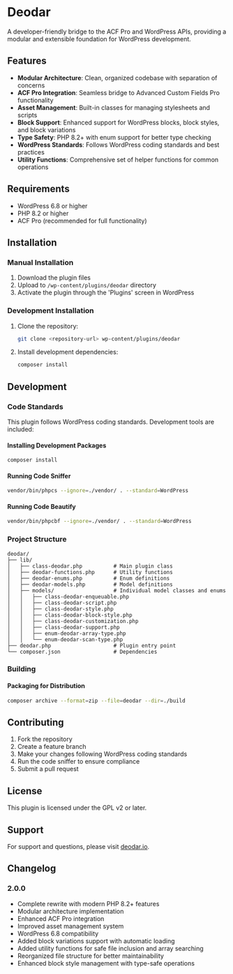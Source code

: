# Deodar

A developer-friendly bridge to the ACF Pro and WordPress APIs, providing a modular and extensible foundation for WordPress development.

## Features

- **Modular Architecture**: Clean, organized codebase with separation of concerns
- **ACF Pro Integration**: Seamless bridge to Advanced Custom Fields Pro functionality
- **Asset Management**: Built-in classes for managing stylesheets and scripts
- **Block Support**: Enhanced support for WordPress blocks, block styles, and block variations
- **Type Safety**: PHP 8.2+ with enum support for better type checking
- **WordPress Standards**: Follows WordPress coding standards and best practices
- **Utility Functions**: Comprehensive set of helper functions for common operations

## Requirements

- WordPress 6.8 or higher
- PHP 8.2 or higher
- ACF Pro (recommended for full functionality)

## Installation

### Manual Installation

1. Download the plugin files
2. Upload to `/wp-content/plugins/deodar` directory
3. Activate the plugin through the 'Plugins' screen in WordPress

### Development Installation

1. Clone the repository:
   ```bash
   git clone <repository-url> wp-content/plugins/deodar
   ```

2. Install development dependencies:
   ```bash
   composer install
   ```

## Development

### Code Standards

This plugin follows WordPress coding standards. Development tools are included:

#### Installing Development Packages
```bash
composer install
```

#### Running Code Sniffer
```bash
vendor/bin/phpcs --ignore=./vendor/ . --standard=WordPress
```

#### Running Code Beautify
```bash
vendor/bin/phpcbf --ignore=./vendor/ . --standard=WordPress
```

### Project Structure

```
deodar/
├── lib/
│   ├── class-deodar.php          # Main plugin class
│   ├── deodar-functions.php      # Utility functions
│   ├── deodar-enums.php          # Enum definitions
│   ├── deodar-models.php         # Model definitions
│   ├── models/                   # Individual model classes and enums
│   │   ├── class-deodar-enqueuable.php
│   │   ├── class-deodar-script.php
│   │   ├── class-deodar-style.php
│   │   ├── class-deodar-block-style.php
│   │   ├── class-deodar-customization.php
│   │   ├── class-deodar-support.php
│   │   ├── enum-deodar-array-type.php
│   │   └── enum-deodar-scan-type.php
├── deodar.php                    # Plugin entry point
└── composer.json                 # Dependencies
```

### Building

#### Packaging for Distribution
```bash
composer archive --format=zip --file=deodar --dir=./build
```

## Contributing

1. Fork the repository
2. Create a feature branch
3. Make your changes following WordPress coding standards
4. Run the code sniffer to ensure compliance
5. Submit a pull request

## License

This plugin is licensed under the GPL v2 or later.

## Support

For support and questions, please visit [deodar.io](https://deodar.io).

## Changelog

### 2.0.0
- Complete rewrite with modern PHP 8.2+ features
- Modular architecture implementation
- Enhanced ACF Pro integration
- Improved asset management system
- WordPress 6.8 compatibility
- Added block variations support with automatic loading
- Added utility functions for safe file inclusion and array searching
- Reorganized file structure for better maintainability
- Enhanced block style management with type-safe operations